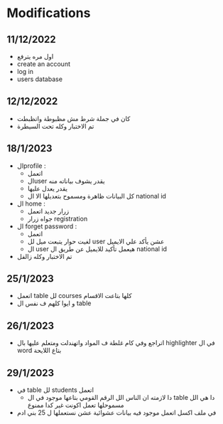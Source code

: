 # Modifications 
## 11/12/2022
* اول مره يترفع 
* create an account 
* log in 
* users database

## 12/12/2022
* كان في جملة شرط مش مظبوطة واتظبطت 
* تم الاختبار وكله تحت السيطرة

## 18/1/2023
* الprofile :
  * اتعمل
  * الuser يقدر يشوف بياناته منه
  * يقدر يعدل عليها 
  * كل البيانات ظاهرة ومسموح بتعديلها الا ال national id
* ال home : 
  * زرار جديد اتعمل 
  * جواه زرار registration 
* ال forget password :
  * اتعمل
  * لغيت حوار يتبعت ميل لل user عشن يأكد علي الايميل 
  * ال user هيعمل تأكيد للايميل عن طريق ال national id
* تم الاختبار وكله زالفل

## 25/1/2023
* اتعمل table لل courses كلها بتاعت الاقسام
* و ايوا كلهم ف نفس ال table 
## 26/1/2023
* اتراجع وفي كام غلطة ف المواد واتهندلت ومتعلم عليها بال highlighter في ال word بتاع اللايحة 
## 29/1/2023
* في table لل students اتعمل 
  * دا لازمته ان الناس الل الرقم القومي بتاعها موجود في ال table دا هي الل مسموحلها تعمل اكونت غير كدا ممنوع 
* في ملف اكسل اتعمل موجود فيه بيانات عشوائية عشن نستعملها ل 25 بني ادم
